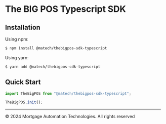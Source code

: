 # The BIG POS Typescript SDK

## Installation
Using npm:

```bash
$ npm install @matech/thebigpos-sdk-typescript
```

Using yarn:

```bash
$ yarn add @matech/thebigpos-sdk-typescript
```

## Quick Start
```js
import TheBigPOS from "@matech/thebigpos-sdk-typescript";

TheBigPOS.init();
```

____
© 2024 Mortgage Automation Technologies. All rights reserved
